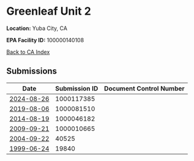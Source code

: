# Greenleaf  Unit 2

**Location:** Yuba City, CA

**EPA Facility ID:** 100000140108

[Back to CA Index](../../index.md)

## Submissions

| Date | Submission ID | Document Control Number |
|------|--------------|-------------------------|
| [2024-08-26](submissions/1000117385.md) | 1000117385 |  |
| [2019-08-06](submissions/1000081510.md) | 1000081510 |  |
| [2014-08-19](submissions/1000046182.md) | 1000046182 |  |
| [2009-09-21](submissions/1000010665.md) | 1000010665 |  |
| [2004-09-22](submissions/40525.md) | 40525 |  |
| [1999-06-24](submissions/19840.md) | 19840 |  |

